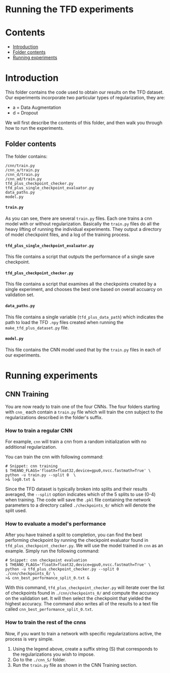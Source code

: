 # Running the TFD experiments

# Contents
+ [Introduction](#introduction)
+ [Folder contents](#folder-contents)
+ [Running experiments](#running-experiments)

# Introduction

This folder contains the code used to obtain our results on the TFD dataset. Our experiments incorporate 
two particular types of regularization, they are:

+ a = Data Augmentation
+ d = Dropout

We will first describe the contents of this folder, and then walk you through
how to run the experiments.

## Folder contents
The folder contains:
``` shell
/cnn/train.py
/cnn_a/train.py
/cnn_d/train.py
/cnn_ad/train.py
tfd_plus_checkpoint_checker.py
tfd_plus_single_checkpoint_evaluator.py
data_paths.py
model.py
```

#### `train.py`
As you can see, there are several `train.py` files. Each one trains a cnn model with or without regularization.
Basically the `train.py` files do all the heavy lifting of running the individual experiments. They output a 
directory of model checkpoint files, and a log of the training process.

#### `tfd_plus_single_checkpoint_evaluator.py`
This file contains a script that outputs the performance of a single save checkpoint.

#### `tfd_plus_checkpoint_checker.py`
This file contains a script that examines all the checkpoints created by a 
single experiment, and chooses the best one based on overall accuarcy on validation set.

#### `data_paths.py`
This file contains a single variable (``tfd_plus_data_path``) which indicates the path to load the TFD ``.npy`` files 
created when running the ``make_tfd_plus_dataset.py`` file.

#### `model.py`
This file contains the CNN model used that by the ``train.py`` files in each of our experiments.


# Running experiments

## CNN Training

You are now ready to train one of the four CNNs. The four folders starting with `cnn_` 
each contain a `train.py` file which will train the cnn subject to the 
regularizations described in the folder's suffix. 

### How to train a regular CNN

For example, `cnn` will train a cnn from a random initialization with no additional regularization.

You can train the cnn with following command: 
``` shell
# Snippet: cnn training
$ THEANO_FLAGS='floatX=float32,device=gpu0,nvcc.fastmath=True' \ 
python -u train.py --split 0  \ 
>& log0.txt & 
```

Since the TFD dataset is typically broken into splits and their results averaged,
the `--split` option indicates which of the 5 splits to use (0-4) when training. The code 
will save the `.pkl` file containing the network parameters to a directory called `./checkpoints_0/` 
which will denote the split used.


### How to evaluate a model's performance

After you have trained a split to completion, you can find the best performing
checkpoint by running the checkpoint evaluator found in 
`tfd_plus_checkpoint_checker.py`. We will use the model trained in `cnn` as an 
example. Simply run the following command:

``` shell
# Snippet: cnn checkpoint evaluation
$ THEANO_FLAGS='floatX=float32,device=gpu0,nvcc.fastmath=True' \ 
python -u tfd_plus_checkpoint_checker.py --split 0 ./cnn/checkpoints_0/ \
>& cnn_best_performance_split_0.txt &
```

With this command, `tfd_plus_checkpoint_checker.py` will iterate over the list of
checkpoints found in `./cnn/checkpoints_0/` and compute the accuracy on 
the validation set. It will then select the checkpoint that yielded the highest
accuracy. The command also writes all of the results to a text file called 
`cnn_best_performance_split_0.txt`. 

### How to train the rest of the cnns

Now, if you want to train a network with specific regularizations active, 
the process is very simple. 

1. Using the legend above, create a suffix string (S) that corresponds to the 
   regularizations you wish to impose. 
2. Go to the `./cnn_S/` folder.
3. Run the `train.py` file as shown in the CNN Training section.

